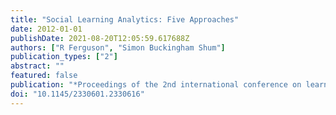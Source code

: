 ```yaml
---
title: "Social Learning Analytics: Five Approaches"
date: 2012-01-01
publishDate: 2021-08-20T12:05:59.617688Z
authors: ["R Ferguson", "Simon Buckingham Shum"]
publication_types: ["2"]
abstract: ""
featured: false
publication: "*Proceedings of the 2nd international conference on learning analytics and łdots*"
doi: "10.1145/2330601.2330616"
---
```


